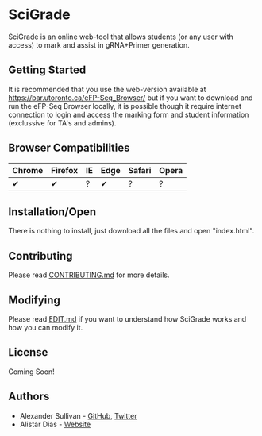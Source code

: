 # SciGrade

SciGrade is an online web-tool that allows students (or any user with access) to mark and assist in gRNA+Primer generation. 

## Getting Started

It is recommended that you use the web-version available at https://bar.utoronto.ca/eFP-Seq_Browser/ but if you want to download and run the eFP-Seq Browser locally, it is possible though it require internet connection to login and access the marking form and student information (exclussive for TA's and admins). 

## Browser Compatibilities 

Chrome | Firefox | IE | Edge | Safari | Opera
--- | --- | --- | --- | --- | --- |
✔ |  ✔ | ? |  ✔ | ? |  ? |

## Installation/Open

There is nothing to install, just download all the files and open "index.html".

## Contributing

Please read [CONTRIBUTING.md](/contributing.md) for more details.

## Modifying

Please read [EDIT.md](/edit.md) if you want to understand how SciGrade works and how you can modify it.

## License

Coming Soon!

## Authors

* Alexander Sullivan - [GitHub](https://github.com/ASully), [Twitter](https://twitter.com/alexjsully)
* Alistar Dias - [Website](http://hmb.utoronto.ca/profiles/alistair-dias/)